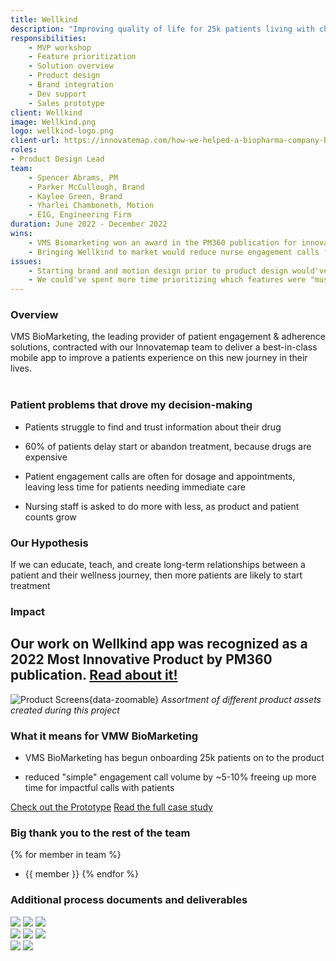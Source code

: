 ```yaml
---
title: Wellkind
description: "Improving quality of life for 25k patients living with chronic conditions"
responsibilities:
    - MVP workshop
    - Feature prioritization
    - Solution overview
    - Product design
    - Brand integration
    - Dev support
    - Sales prototype
client: Wellkind
image: Wellkind.png
logo: wellkind-logo.png
client-url: https://innovatemap.com/how-we-helped-a-biopharma-company-build-a-b2c-app-from-start-to-finish/
roles: 
- Product Design Lead
team: 
    - Spencer Abrams, PM
    - Parker McCullough, Brand
    - Kaylee Green, Brand
    - Yharlei Chamboneth, Motion
    - EIG, Engineering Firm
duration: June 2022 - December 2022
wins: 
    - VMS Biomarketing won an award in the PM360 publication for innovation in the App Category
    - Bringing Wellkind to market would reduce nurse engagement calls for simple questions by ~20% in a year 
issues:
    - Starting brand and motion design prior to product design would've reduced the total time it took to get the product live  
    - We could've spent more time prioritizing which features were "must-have" for patients. Ultimately they just want the best care, the app shouldn't slow that down. 
---
```

<section>

### Overview
VMS BioMarketing, the leading provider of patient engagement & adherence solutions, contracted with our Innovatemap team to deliver a best-in-class mobile app to improve a patients experience on this new journey in their lives.
<br/><br/>

### Patient problems that drove my decision-making
- Patients struggle to find and trust information about their drug

- 60% of patients delay start or abandon treatment, because drugs are expensive

- Patient engagement calls are often for dosage and appointments, leaving less time for patients needing immediate care

- Nursing staff is asked to do more with less, as product and patient counts grow
</section>
<section>

### Our Hypothesis 
If we can educate, teach, and create long-term relationships between a patient and their wellness journey, then more patients are likely to start treatment
</section>

<!-- <section>
The product manager and I led an MVP workshop to identify what VMS’s product strategy and goals were for the product.  With users and outcomes at the center of all decision-making, we identified and prioritized the features that will add the most value. Our output, a Solution Overview, focused on establishing a clear direction for the MVP and roadmap for our upcoming design work.

![Solution Overview](/assets/projects/wellkind/so.png){.wk-so data-zoomable}
*Prioritizing features that will benefit patients*

I designed product screens to support development as VMS brings the product to life, including concepts for onboarding, navigation, and consistent page structure. While in an ideal case, we'd have access to patients to test our solution, we used the VMS internal team and nurses on staff to advocate for the patients, be proactive about potential UX errors, provide guidance and ensure production was true to the vision.
</section> -->
<section>

### Impact 
## Our work on Wellkind app was recognized as a 2022 Most Innovative Product by PM360 publication. [Read about it!](https://www.pm360online.com/pm360-2022-innovative-product-wellkind-from-vms-biomarketing/)

![Product Screens](/assets/projects/wellkind/Product-Screens.png){data-zoomable}
*Assortment of different product assets created during this project*





### What it means for VMW BioMarketing
- VMS BioMarketing has begun onboarding 25k patients on to the product

- reduced "simple" engagement call volume by ~5-10% freeing up more time for impactful calls with patients

<a class="button-inverse" href="https://www.figma.com/proto/l0vp9RNpa1m4beIwrxW5FV/%F0%9F%92%8A-Wellkind---Mobile-App-(EIG-Hand-off)?page-id=54303%3A90879&type=design&node-id=55997-195527&viewport=727%2C1934%2C0.18&t=JzRnKm8bs2nsHfqj-8&scaling=min-zoom&starting-point-node-id=55997%3A195677&hide-ui=1" target="_blank">Check out the Prototype</a>
<a class="button-inverse" href="{{ client-url }}" target="_blank">Read the full case study</a>
</section>
<section>

### Big thank you to the rest of the team
{% for member in team %}
- {{ member }}
{% endfor %}
</section>

<section>

### Additional process documents and deliverables
<div class="image-grid">
    <div class="column">
        <img src="/assets/projects/wellkind/PriorityMatrix.png" data-zoomable class="bg-fill" />
        <img src="/assets/projects/wellkind/so.png" data-zoomable class="bg-fill"/>
        <img src="/assets/projects/wellkind/Progressive.gif" data-zoomable/>
    </div>
    <div class="column">
        <img src="/assets/projects/wellkind/blockframes.png" data-zoomable />
        <img src="/assets/projects/wellkind/onboarding.gif" data-zoomable />
        <img src="/assets/projects/wellkind/confidence.png" data-zoomable class="bg-fill"/>        
    </div>
    <div class="column">
        <img src="/assets/projects/wellkind/faq.png" data-zoomable class="bg-fill"/>   
        <img src="/assets/projects/wellkind/Notification.png" data-zoomable class="bg-fill"/>
    </div>
</div>

</section>

